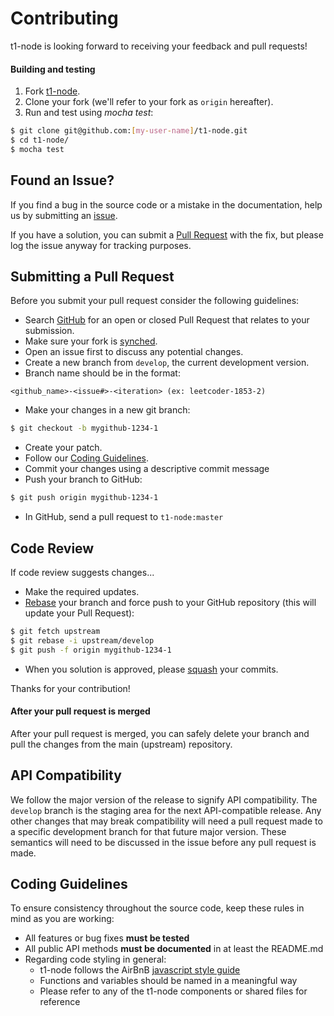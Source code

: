 # Contributing
t1-node is looking forward to receiving your feedback and pull requests!

#### Building and testing
1. Fork [t1-node](https://github.com/MediaMath/t1-node). 
1. Clone your fork (we'll refer to your fork as `origin` hereafter). 
1. Run and test using *mocha test*:

```bash
$ git clone git@github.com:[my-user-name]/t1-node.git
$ cd t1-node/
$ mocha test
  ```

## <a name="issue"></a>Found an Issue?
If you find a bug in the source code or a mistake in the documentation, help us by
submitting an [issue](https://github.com/MediaMath/t1-node/issues).

If you have a solution, you can submit a [Pull Request](#pr) with the fix, but please log the issue anyway for tracking purposes.

## <a name="pr"></a>Submitting a Pull Request
Before you submit your pull request consider the following guidelines:

* Search [GitHub](https://github.com/MediaMath/t1-node/pulls) for an open or closed Pull Request that relates to your submission.
* Make sure your fork is [synched](https://help.github.com/articles/syncing-a-fork/).
* Open an issue first to discuss any potential changes.
* Create a new branch from `develop`, the current development version.
* Branch name should be in the format:
```
<github_name>-<issue#>-<iteration> (ex: leetcoder-1853-2)
```
* Make your changes in a new git branch:
```bash
$ git checkout -b mygithub-1234-1
```
* Create your patch.
* Follow our [Coding Guidelines](#guidelines).
* Commit your changes using a descriptive commit message
* Push your branch to GitHub:
```bash
$ git push origin mygithub-1234-1
```
* In GitHub, send a pull request to `t1-node:master`

## <a name="cr"></a>Code Review
If code review suggests changes...

* Make the required updates.
* [Rebase](https://help.github.com/articles/about-git-rebase/) your branch and force push to your GitHub repository (this will update your Pull Request):
```bash
$ git fetch upstream
$ git rebase -i upstream/develop
$ git push -f origin mygithub-1234-1
```
* When you solution is approved, please [squash](https://help.github.com/articles/about-git-rebase/) your commits.

Thanks for your contribution!

#### After your pull request is merged
After your pull request is merged, you can safely delete your branch and pull the changes
from the main (upstream) repository.

## <a name="compat"></a>API Compatibility
We follow the major version of the release to signify API compatibility. The `develop` branch is the staging area
for the next API-compatible release. Any other changes that may break compatibility will need a pull request made
to a specific development branch for that future major version. These semantics will need to be discussed in the issue
before any pull request is made.

## <a name="guidelines"></a>Coding Guidelines
To ensure consistency throughout the source code, keep these rules in mind as you are working:

* All features or bug fixes **must be tested**
* All public API methods **must be documented** in at least the README.md
* Regarding code styling in general:
    * t1-node follows the AirBnB [javascript style guide](https://github.com/airbnb/javascript)
    * Functions and variables should be named in a meaningful way
    * Please refer to any of the t1-node components or shared files for reference
